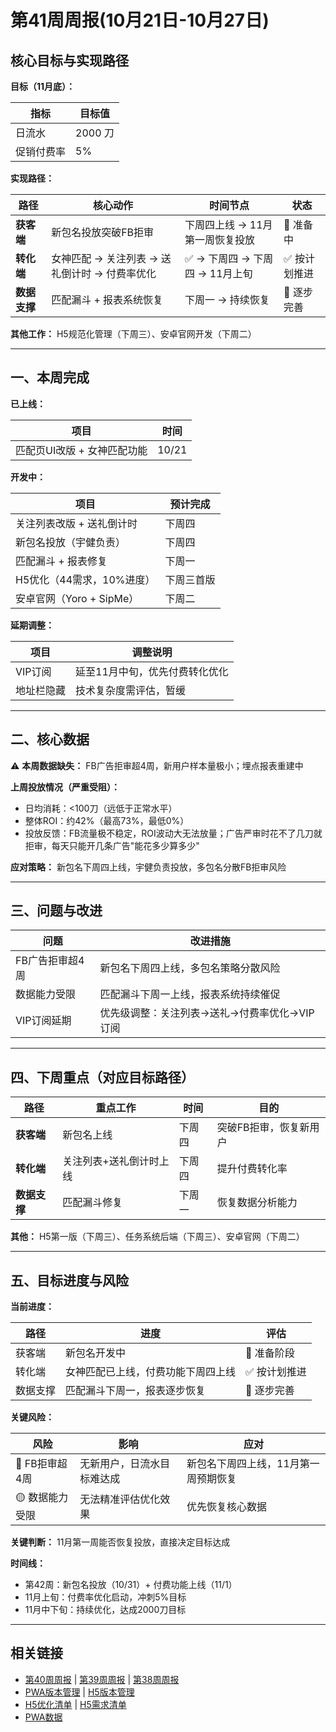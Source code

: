 # 第41周周报(10月21日-10月27日)

## 核心目标与实现路径

**目标（11月底）：**

| 指标 | 目标值 |
|------|--------|
| 日流水 | 2000 刀 |
| 促销付费率 | 5% |

**实现路径：**

| 路径 | 核心动作 | 时间节点 | 状态 |
|------|----------|----------|------|
| **获客端** | 新包名投放突破FB拒审 | 下周四上线 → 11月第一周恢复投放 | 🔄 准备中 |
| **转化端** | 女神匹配 → 关注列表 → 送礼倒计时 → 付费率优化 | ✅ → 下周四 → 下周四 → 11月上旬 | ✅ 按计划推进 |
| **数据支撑** | 匹配漏斗 + 报表系统恢复 | 下周一 → 持续恢复 | 🔄 逐步完善 |

**其他工作：** H5规范化管理（下周三）、安卓官网开发（下周二）

---

## 一、本周完成

**已上线：**

| 项目 | 时间 |
|------|------|
| 匹配页UI改版 + 女神匹配功能 | 10/21 |

**开发中：**

| 项目 | 预计完成 |
|------|----------|
| 关注列表改版 + 送礼倒计时 | 下周四 |
| 新包名投放（宇健负责） | 下周四 |
| 匹配漏斗 + 报表修复 | 下周一 |
| H5优化（44需求，10%进度） | 下周三首版 |
| 安卓官网（Yoro + SipMe） | 下周二 |

**延期调整：**

| 项目 | 调整说明 |
|------|----------|
| VIP订阅 | 延至11月中旬，优先付费转化优化 |
| 地址栏隐藏 | 技术复杂度需评估，暂缓 |

---

## 二、核心数据

⚠️ **本周数据缺失：** FB广告拒审超4周，新用户样本量极小；埋点报表重建中

**上周投放情况（严重受阻）：**
- 日均消耗：<100刀（远低于正常水平）
- 整体ROI：约42%（最高73%，最低0%）
- 投放反馈：FB流量极不稳定，ROI波动大无法放量；广告严审时花不了几刀就拒审，每天只能开几条广告"能花多少算多少"

**应对策略：** 新包名下周四上线，宇健负责投放，多包名分散FB拒审风险

---

## 三、问题与改进

| 问题 | 改进措施 |
|------|----------|
| FB广告拒审超4周 | 新包名下周四上线，多包名策略分散风险 |
| 数据能力受限 | 匹配漏斗下周一上线，报表系统持续催促 |
| VIP订阅延期 | 优先级调整：关注列表→送礼→付费率优化→VIP订阅 |

---

## 四、下周重点（对应目标路径）

| 路径 | 重点工作 | 时间 | 目的 |
|------|----------|------|------|
| **获客端** | 新包名上线 | 下周四 | 突破FB拒审，恢复新用户 |
| **转化端** | 关注列表+送礼倒计时上线 | 下周四 | 提升付费转化率 |
| **数据支撑** | 匹配漏斗修复 | 下周一 | 恢复数据分析能力 |

**其他：** H5第一版（下周三）、任务系统后端（下周三）、安卓官网（下周二）

---

## 五、目标进度与风险

**当前进度：**

| 路径 | 进度 | 评估 |
|------|------|------|
| 获客端 | 新包名开发中 | 🔄 准备阶段 |
| 转化端 | 女神匹配已上线，付费功能下周四上线 | ✅ 按计划推进 |
| 数据支撑 | 匹配漏斗下周一，报表逐步恢复 | 🔄 逐步完善 |

**关键风险：**

| 风险 | 影响 | 应对 |
|------|------|------|
| 🔴 FB拒审超4周 | 无新用户，日流水目标难达成 | 新包名下周四上线，11月第一周预期恢复 |
| 🟡 数据能力受限 | 无法精准评估优化效果 | 优先恢复核心数据 |

**关键判断：** 11月第一周能否恢复投放，直接决定目标达成

**时间线：**
- 第42周：新包名投放（10/31）+ 付费功能上线（11/1）
- 11月上旬：付费率优化启动，冲刺5%目标
- 11月中下旬：持续优化，达成2000刀目标

---

## 相关链接

- [第40周周报](第40周周报.md) | [第39周周报](第39周周报.md) | [第38周周报](第38周周报.md)
- [PWA版本管理](https://la1a59fdywl.feishu.cn/wiki/HItNw0KUfiJwvNkgkeecAWrsnme?from=from_copylink) | [H5版本管理](https://la1a59fdywl.feishu.cn/wiki/JewOwr2o6i0qo3kCsl4c1ve3nkd?from=from_copylink)
- [H5优化清单](https://la1a59fdywl.feishu.cn/wiki/HugawJAoAiQu2SkUSKPcxx8znQb?from=from_copylink) | [H5需求清单](https://la1a59fdywl.feishu.cn/wiki/DWO1wjWXZimbCLkXCrCchticnZc?from=from_copylink)
- [PWA数据](https://la1a59fdywl.feishu.cn/sheets/BYu9sRmvGh8aE8tncb8chVUTnIg?from=from_copylink&sheet=RN2VYk)
